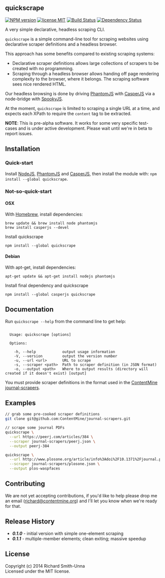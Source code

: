 quickscrape
----

[![NPM version](https://badge.fury.io/js/quickscrape.svg)][npm]
[![license MIT](http://b.repl.ca/v1/license-MIT-brightgreen.png)][license]
[![Build Status](https://secure.travis-ci.org/ContentMine/quickscrape.png?branch=master)][travis]
[![Dependency Status](https://gemnasium.com/ContentMine/quickscrape.png)][gemnasium]

[npm]: http://badge.fury.io/js/quickscrape
[travis]: http://travis-ci.org/ContentMine/quickscrape
[gemnasium]: https://gemnasium.com/ContentMine/quickscrape
[license]: https://github.com/ContentMine/quickscrape/blob/master/LICENSE-MIT

A very simple declarative, headless scraping CLI.

`quickscrape` is a simple command-line tool for scraping websites using declarative scraper definitions and a headless browser.

This approach has some benefits compared to existing scraping systems:
- Declarative scraper definitions allows large collections of scrapers to be created with no programming.
- Scraping through a headless browser allows handing off page rendering complexity to the browser, where it belongs. The scraping software sees nice rendered HTML.

Our headless browsing is done by driving [PhantomJS](http://phantomjs.org/) with [CasperJS](http://casperjs.org/) via a node-bridge with [SpookyJS](https://github.com/WaterfallEngineering/SpookyJS).

At the moment, `quickscrape` is limited to scraping a single URL at a time, and expects each XPath to require the `content` tag to be extracted.

**NOTE**: This is pre-alpha software. It works for some very specific test-cases and is under active development. Please wait until we're in beta to report issues.

## Installation

### Quick-start

Install [NodeJS](http://nodejs.org/), [PhantomJS](http://phantomjs.org/) and [CasperJS](http://casperjs.org/), then install the module with: `npm install --global quickscrape`.

### Not-so-quick-start

#### OSX

With [Homebrew](http://brew.sh/), install dependencies:

```
brew update && brew install node phantomjs
brew install casperjs --devel
```

Install quickscrape

`npm install --global quickscrape`

#### Debian

With apt-get, install dependencies:

`apt-get update && apt-get install nodejs phantomjs`

Install final dependency and quickscrape

`npm install --global casperjs quickscrape`

## Documentation

Run `quickscrape --help` from the command line to get help:

```

  Usage: quickscrape [options]

  Options:

    -h, --help            output usage information
    -V, --version         output the version number
    -u, --url <url>       URL to scrape
    -s, --scraper <path>  Path to scraper definition (in JSON format)
    -o, --output <path>   Where to output results (directory will created if it doesn't exist) [output]

```

You must provide scraper definitions in the format used in the [ContentMine journal-scrapers](https://github.com/ContentMine/journal-scrapers).

## Examples

```bash
// grab some pre-cooked scraper definitions
git clone git@github.com:ContentMine/journal-scrapers.git

// scrape some journal PDFs
quickscrape \
  --url https://peerj.com/articles/384 \
  --scraper journal-scrapers/peerj.json \
  --output peerj-384

quickscrape \
  --url http://www.plosone.org/article/info%3Adoi%2F10.1371%2Fjournal.pone.0098172 \
  --scraper journal-scrapers/plosone.json \
  --output plos-waspfaces
```

## Contributing

We are not yet accepting contributions, if you'd like to help please drop me an email (richard@contentmine.org) and I'll let you know when we're ready for that.

## Release History

- ***0.1.0*** - initial version with simple one-element scraping
- ***0.1.1*** - multiple-member elements; clean exiting; massive speedup

## License
Copyright (c) 2014 Richard Smith-Unna  
Licensed under the MIT license.
